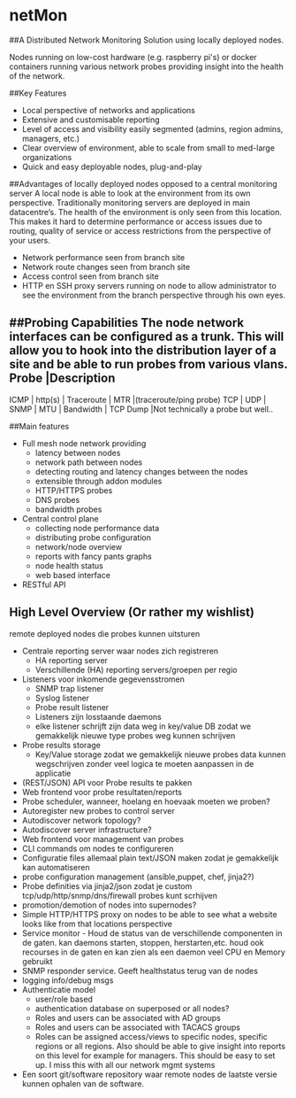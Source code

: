 # netMon
##A Distributed Network Monitoring Solution using locally deployed nodes. 

Nodes running on low-cost hardware (e.g. raspberry pi's) or docker containers running various network probes providing insight into the health of the network.

##Key Features
- Local perspective of networks and applications
- Extensive and customisable reporting
- Level of access and visibility easily segmented (admins, region admins, managers, etc.)
- Clear overview of environment, able to scale from small to med-large organizations
- Quick and easy deployable nodes, plug-and-play

##Advantages of locally deployed nodes opposed to a central monitoring server
A local node is able to look at the environment from its own perspective. Traditionally monitoring servers are deployed in main datacentre’s. The health of the environment is only seen from this location. This makes it hard to determine performance or access issues due to routing, quality of service or access restrictions from the perspective of your users.

- Network performance seen from branch site
- Network route changes seen from branch site
- Access control seen from branch site
- HTTP en SSH proxy servers running on node to allow administrator to see the environment from the branch perspective through his own eyes.

##Probing Capabilities
The node network interfaces can be configured as a trunk. This will allow you to hook into the distribution layer of a site and be able to run probes from various vlans.
Probe      |Description                       
-----------
ICMP       |
http(s)    |
Traceroute |
MTR        |(traceroute/ping probe)
TCP        |
UDP        |
SNMP       |
MTU        |
Bandwidth  |
TCP Dump   |Not technically a probe but well..

##Main features
- Full mesh node network providing
  - latency between nodes
  - network path between nodes
  - detecting routing and latency changes between the nodes
  - extensible through addon modules
  - HTTP/HTTPS probes
  - DNS probes
  - bandwidth probes
- Central control plane
  - collecting node performance data
  - distributing probe configuration
  - network/node overview
  - reports with fancy pants graphs
  - node health status
  - web based interface
- RESTful API

## High Level Overview (Or rather my wishlist)
remote deployed nodes die probes kunnen uitsturen
- Centrale reporting server waar nodes zich registreren
  - HA reporting server
  - Verschillende (HA) reporting servers/groepen per regio
- Listeners voor inkomende gegevensstromen
  - SNMP trap listener
  - Syslog listener
  - Probe result listener
  - Listeners zijn losstaande daemons
  - elke listener schrijft zijn data weg in key/value DB zodat we gemakkelijk nieuwe type probes weg kunnen schrijven
- Probe results storage
  - Key/Value storage zodat we gemakkelijk nieuwe probes data kunnen wegschrijven zonder veel logica te moeten aanpassen in de applicatie
- (REST/JSON) API voor Probe results te pakken
- Web frontend voor probe resultaten/reports
- Probe scheduler, wanneer, hoelang en hoevaak moeten we proben?
- Autoregister new probes to control server
- Autodiscover network topology?
- Autodiscover server infrastructure?
- Web frontend voor management van probes
- CLI commands om nodes te configureren
- Configuratie files allemaal plain text/JSON maken zodat je gemakkelijk kan automatiseren
- probe configuration management (ansible,puppet, chef, jinja2?)
- Probe definities via jinja2/json zodat je custom tcp/udp/http/snmp/dns/firewall probes kunt scrhijven
- promotion/demotion of nodes into supernodes?
- Simple HTTP/HTTPS proxy on nodes to be able to see what a website looks like from that locations perspective
- Service monitor - Houd de status van de verschillende componenten in de gaten. kan daemons starten, stoppen, herstarten,etc.  houd ook recourses in de gaten en kan zien als een daemon veel CPU en Memory gebruikt
- SNMP responder service. Geeft healthstatus terug van de nodes
- logging info/debug msgs
- Authenticatie model
  - user/role based
  - authentication database on superposed or all nodes?
  - Roles and users can be associated with AD groups
  - Roles and users can be associated with TACACS groups
  - Roles can be assigned access/views to specific nodes, specific regions or all regions. Also should be able to give insight into reports on this level for example for managers. This should be easy to set up. I miss this with all our network mgmt systems
- Een soort git/software repository waar remote nodes de laatste versie kunnen ophalen van de software.
